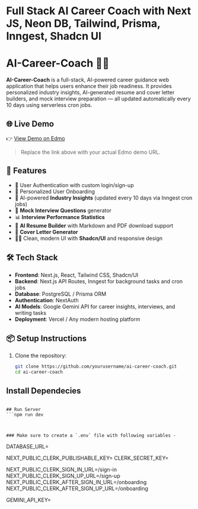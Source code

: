 # Full Stack AI Career Coach with Next JS, Neon DB, Tailwind, Prisma, Inngest, Shadcn UI 


# AI-Career-Coach 🧠💼

**AI-Career-Coach** is a full-stack, AI-powered career guidance web application that helps users enhance their job readiness. It provides personalized industry insights, AI-generated resume and cover letter builders, and mock interview preparation — all updated automatically every 10 days using serverless cron jobs.

## 🌐 Live Demo

👉 [View Demo on Edmo](https://edmo.ai/view/ai-career-coach-orpin-alpha.vercel.app)

> Replace the link above with your actual Edmo demo URL.

## 🚀 Features

- 🔐 User Authentication with custom login/sign-up
- 🎯 Personalized User Onboarding
- 🧠 AI-powered **Industry Insights** (updated every 10 days via Inngest cron jobs)
- 💬 **Mock Interview Questions** generator
- 📊 **Interview Performance Statistics**
- 📝 **AI Resume Builder** with Markdown and PDF download support
- 📄 **Cover Letter Generator**
- 🧑‍💼 Clean, modern UI with **Shadcn/UI** and responsive design

## 🛠 Tech Stack

- **Frontend**: Next.js, React, Tailwind CSS, Shadcn/UI  
- **Backend**: Next.js API Routes, Inngest for background tasks and cron jobs  
- **Database**: PostgreSQL / Prisma ORM  
- **Authentication**: NextAuth  
- **AI Models**: Google Gemini API for career insights, interviews, and writing tasks  
- **Deployment**: Vercel / Any modern hosting platform  

## 📦 Setup Instructions

1. Clone the repository:

   ```bash
   git clone https://github.com/yourusername/ai-career-coach.git
   cd ai-career-coach


## Install Dependecies
 ```npm install

## Run Server
```npm run dev
          


### Make sure to create a `.env` file with following variables -
```
DATABASE_URL=

NEXT_PUBLIC_CLERK_PUBLISHABLE_KEY=
CLERK_SECRET_KEY=

NEXT_PUBLIC_CLERK_SIGN_IN_URL=/sign-in
NEXT_PUBLIC_CLERK_SIGN_UP_URL=/sign-up
NEXT_PUBLIC_CLERK_AFTER_SIGN_IN_URL=/onboarding
NEXT_PUBLIC_CLERK_AFTER_SIGN_UP_URL=/onboarding

GEMINI_API_KEY=
```
